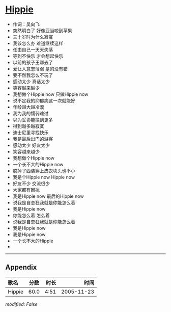 # [Hippie](https://music.163.com/song?id=66140)

* 作词：吴向飞
* 突然明白了 好像亚当咬到苹果
* 三十岁时为什么寂寞
* 我该怎么办 难道继续这样
* 任由自己一天天失落
* 等到不快乐 才会想起快乐
* 以前的孩子王哪去了
* 爱让人意志薄弱 是的没有错
* 要不然我怎么不玩了
* 感动太少 真话太少
* 笑容越来越少
* 我想做个Hippie now 只做Hippie now
* 说不定我的抑郁病这一次就能好
* 年龄越大越冷漠
* 我为我的懦弱难过
* 以为妥协能换到更多
* 得到越多越寂寞
* 迪士尼里寻找快乐
* 我是最后出门的游客
* 感动太少 好友太少
* 笑容越来越少
* 我想做个Hippie now
* 一个长不大的Hippie now
* 脱掉了西装穿上皮衣块头也不小
* 我是个Hippie now Hippie now
* 好友不少 交流很少
* 大家都有困扰
* 我是Hippie now 最后的Hippie now
* 说我是自恋狂我就是你能怎么着
* 我是Hippie now
* 你能怎么着 怎么着
* 说我是自恋狂我就是你能怎么着
* 我是Hippie now
* 我是Hippie now
* 一个长不大的Hippie
* 


---

## Appendix

|歌名|分数|时长|时间|
|:---|:---:|---:|---:|
|Hippie|60.0|4:51|2005-11-23

*modified: False*
